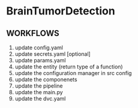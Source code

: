 # BrainTumorDetection

## WORKFLOWS

1. update config.yaml
2. update secrets.yaml [optional]
3. update params.yaml
4. update the entity (return type of a function)
5. update the configuration manager in src config
6. update the componenets
7. update the pipeline
8. update the main.py
9. update the dvc.yaml 